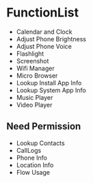 # FunctionList
- Calendar and Clock
- Adjust Phone Brightness
- Adjust Phone Voice
- Flashlight
- Screenshot
- Wifi Manager
- Micro Browser
- Lookup Install App Info
- Lookup System App Info
- Music Player
- Video Player
## Need Permission
- Lookup Contacts
- CallLogs
- Phone Info
- Location Info
- Flow Usage